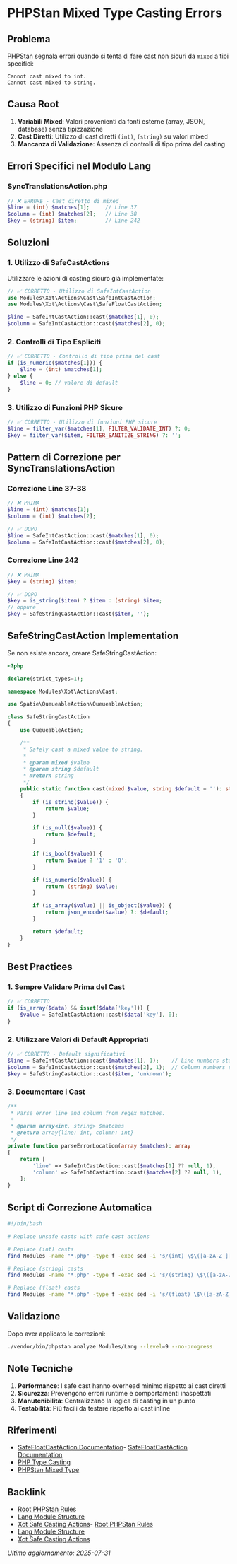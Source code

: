 # PHPStan Mixed Type Casting Errors

## Problema

PHPStan segnala errori quando si tenta di fare cast non sicuri da `mixed` a tipi specifici:

```
Cannot cast mixed to int.
Cannot cast mixed to string.
```

## Causa Root

1. **Variabili Mixed**: Valori provenienti da fonti esterne (array, JSON, database) senza tipizzazione
2. **Cast Diretti**: Utilizzo di cast diretti `(int)`, `(string)` su valori mixed
3. **Mancanza di Validazione**: Assenza di controlli di tipo prima del casting

## Errori Specifici nel Modulo Lang

### SyncTranslationsAction.php

```php
// ❌ ERRORE - Cast diretto di mixed
$line = (int) $matches[1];     // Line 37
$column = (int) $matches[2];   // Line 38
$key = (string) $item;         // Line 242
```

## Soluzioni

### 1. Utilizzo di SafeCastActions

Utilizzare le azioni di casting sicuro già implementate:

```php
// ✅ CORRETTO - Utilizzo di SafeIntCastAction
use Modules\Xot\Actions\Cast\SafeIntCastAction;
use Modules\Xot\Actions\Cast\SafeFloatCastAction;

$line = SafeIntCastAction::cast($matches[1], 0);
$column = SafeIntCastAction::cast($matches[2], 0);
```

### 2. Controlli di Tipo Espliciti

```php
// ✅ CORRETTO - Controllo di tipo prima del cast
if (is_numeric($matches[1])) {
    $line = (int) $matches[1];
} else {
    $line = 0; // valore di default
}
```

### 3. Utilizzo di Funzioni PHP Sicure

```php
// ✅ CORRETTO - Utilizzo di funzioni PHP sicure
$line = filter_var($matches[1], FILTER_VALIDATE_INT) ?: 0;
$key = filter_var($item, FILTER_SANITIZE_STRING) ?: '';
```

## Pattern di Correzione per SyncTranslationsAction

### Correzione Line 37-38

```php
// ❌ PRIMA
$line = (int) $matches[1];
$column = (int) $matches[2];

// ✅ DOPO
$line = SafeIntCastAction::cast($matches[1], 0);
$column = SafeIntCastAction::cast($matches[2], 0);
```

### Correzione Line 242

```php
// ❌ PRIMA
$key = (string) $item;

// ✅ DOPO
$key = is_string($item) ? $item : (string) $item;
// oppure
$key = SafeStringCastAction::cast($item, '');
```

## SafeStringCastAction Implementation

Se non esiste ancora, creare SafeStringCastAction:

```php
<?php

declare(strict_types=1);

namespace Modules\Xot\Actions\Cast;

use Spatie\QueueableAction\QueueableAction;

class SafeStringCastAction
{
    use QueueableAction;

    /**
     * Safely cast a mixed value to string.
     *
     * @param mixed $value
     * @param string $default
     * @return string
     */
    public static function cast(mixed $value, string $default = ''): string
    {
        if (is_string($value)) {
            return $value;
        }

        if (is_null($value)) {
            return $default;
        }

        if (is_bool($value)) {
            return $value ? '1' : '0';
        }

        if (is_numeric($value)) {
            return (string) $value;
        }

        if (is_array($value) || is_object($value)) {
            return json_encode($value) ?: $default;
        }

        return $default;
    }
}
```

## Best Practices

### 1. Sempre Validare Prima del Cast

```php
// ✅ CORRETTO
if (is_array($data) && isset($data['key'])) {
    $value = SafeIntCastAction::cast($data['key'], 0);
}
```

### 2. Utilizzare Valori di Default Appropriati

```php
// ✅ CORRETTO - Default significativi
$line = SafeIntCastAction::cast($matches[1], 1);    // Line numbers start from 1
$column = SafeIntCastAction::cast($matches[2], 1);  // Column numbers start from 1
$key = SafeStringCastAction::cast($item, 'unknown');
```

### 3. Documentare i Cast

```php
/**
 * Parse error line and column from regex matches.
 *
 * @param array<int, string> $matches
 * @return array{line: int, column: int}
 */
private function parseErrorLocation(array $matches): array
{
    return [
        'line' => SafeIntCastAction::cast($matches[1] ?? null, 1),
        'column' => SafeIntCastAction::cast($matches[2] ?? null, 1),
    ];
}
```

## Script di Correzione Automatica

```bash
#!/bin/bash

# Replace unsafe casts with safe cast actions

# Replace (int) casts
find Modules -name "*.php" -type f -exec sed -i 's/(int) \$\([a-zA-Z_][a-zA-Z0-9_]*\)/SafeIntCastAction::cast($\1, 0)/g' {} \;

# Replace (string) casts
find Modules -name "*.php" -type f -exec sed -i 's/(string) \$\([a-zA-Z_][a-zA-Z0-9_]*\)/SafeStringCastAction::cast($\1, '\'''\'')/g' {} \;

# Replace (float) casts
find Modules -name "*.php" -type f -exec sed -i 's/(float) \$\([a-zA-Z_][a-zA-Z0-9_]*\)/SafeFloatCastAction::cast($\1, 0.0)/g' {} \;
```

## Validazione

Dopo aver applicato le correzioni:

```bash
./vendor/bin/phpstan analyze Modules/Lang --level=9 --no-progress
```

## Note Tecniche

1. **Performance**: I safe cast hanno overhead minimo rispetto ai cast diretti
2. **Sicurezza**: Prevengono errori runtime e comportamenti inaspettati
3. **Manutenibilità**: Centralizzano la logica di casting in un punto
4. **Testabilità**: Più facili da testare rispetto ai cast inline

## Riferimenti

- [SafeFloatCastAction Documentation](../../Xot/docs/safe-casting-actions.md)- [SafeFloatCastAction Documentation](../../Xot/project_docs/safe-casting-actions.md)
- [PHP Type Casting](https://www.php.net/manual/en/language.types.type-juggling.php)
- [PHPStan Mixed Type](https://phpstan.org/writing-php-code/phpdoc-types#mixed)

## Backlink

- [Root PHPStan Rules](../../../docs/phpstan_rules.md)
- [Lang Module Structure](./README.md)
- [Xot Safe Casting Actions](../../Xot/docs/safe-casting-actions.md)- [Root PHPStan Rules](../../../project_docs/phpstan_rules.md)
- [Lang Module Structure](./README.md)
- [Xot Safe Casting Actions](../../Xot/project_docs/safe-casting-actions.md)

*Ultimo aggiornamento: 2025-07-31*
